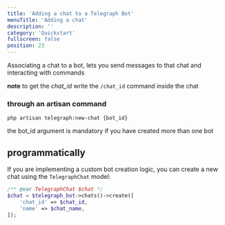 ```yaml
---
title: 'Adding a chat to a Telegraph Bot'
menuTitle: 'Adding a chat'
description: ''
category: 'Quickstart'
fullscreen: false 
position: 23
---
```



Associating a chat to a bot, lets you send messages to that chat and interacting with commands

**note** to get the _chat_id_ write the `/chat_id` command inside the chat

### through an artisan command

```shell
php artisan telegraph:new-chat {bot_id}
```

the bot_id argument is mandatory if you have created more than one bot

## programmatically

If you are implementing a custom bot creation logic, you can create a new chat using the `TelegraphChat` model:

```php
/** @var TelegraphChat $chat */
$chat = $telegraph_bot->chats()->create([
    'chat_id' => $chat_id,
    'name' => $chat_name,
]);
```
